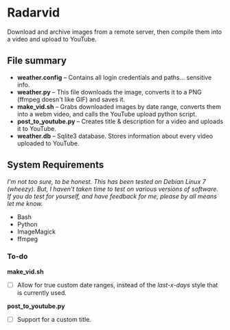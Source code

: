 Radarvid
========

Download and archive images from a remote server, then compile them into a video and upload to YouTube.


## File summary

* **weather.config** – Contains all login credentials and paths... sensitive info.
* **weather.py** – This file downloads the image, converts it to a PNG (ffmpeg doesn't like GIF) and saves it.
* **make_vid.sh** – Grabs downloaded images by date range, converts them into a webm video, and calls the YouTube upload python script.
* **post_to_youtube.py** – Creates title & description for a video and uploads it to YouTube.
* **weather.db** – Sqlite3 database. Stores information about every video uploaded to YouTube.




## System Requirements

*I'm not too sure, to be honest. This has been tested on Debian Linux 7 (wheezy). But, I haven't taken time to test on various versions of software. If you do test for yourself, and have feedback for me, please by all means let me know.*

* Bash
* Python
* ImageMagick
* ffmpeg





### To-do

**make_vid.sh**
* [ ] Allow for true custom date ranges, instead of the *last-x-days* style that is currently used.

**post_to_youtube.py**
* [ ] Support for a custom title.
